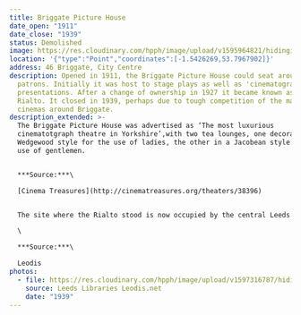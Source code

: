 ```yaml
---
title: Briggate Picture House
date_open: "1911"
date_close: "1939"
status: Demolished
image: https://res.cloudinary.com/hpph/image/upload/v1595964821/hidinginplainsight/briggatepicturehouse.svg
location: '{"type":"Point","coordinates":[-1.5426269,53.7967902]}'
address: 46 Briggate, City Centre
description: Opened in 1911, the Briggate Picture House could seat around 600
  patrons. Initially it was host to stage plays as well as 'cinematograph'
  presentations. After a change of ownership in 1927 it became known as The
  Rialto. It closed in 1939, perhaps due to tough competition of the many other
  cinemas around Briggate.
description_extended: >-
  The Briggate Picture House was advertised as ‘The most luxurious
  cinematotgraph theatre in Yorkshire’,with two tea lounges, one decorated in a
  Wedgewood style for the use of ladies, the other in a Jacobean style for the
  use of gentlemen.


  ***Source:***\

  [Cinema Treasures](http://cinematreasures.org/theaters/38396)


  The site where the Rialto stood is now occupied by the central Leeds Marks and Spencer store. The firm purchased the plot in 1939 but with the outbreak of the War, the new building was taken over by the Ministry of Works. The store finally opened in 1951.\

  \

  ***Source:***\

  Leodis
photos:
  - file: https://res.cloudinary.com/hpph/image/upload/v1597316787/hidinginplainsight/Briggate_Picture_House_later_called_Rialto_Leeds_Libraries_200266_21055239.jpg
    source: Leeds Libraries Leodis.net
    date: "1939"
---
```

